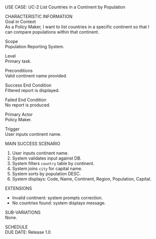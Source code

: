USE CASE: UC-2 List Countries in a Continent by Population

CHARACTERISTIC INFORMATION  
Goal in Context  
As a Policy Maker, I want to list countries in a specific continent so that I can compare populations within that continent.

Scope  
Population Reporting System.

Level  
Primary task.

Preconditions  
Valid continent name provided.

Success End Condition  
Filtered report is displayed.

Failed End Condition  
No report is produced.

Primary Actor  
Policy Maker.

Trigger  
User inputs continent name.

MAIN SUCCESS SCENARIO
1. User inputs continent name.
2. System validates input against DB.
3. System filters `country` table by continent.
4. System joins `city` for capital name.
5. System sorts by population DESC.
6. System displays: Code, Name, Continent, Region, Population, Capital.

EXTENSIONS
- Invalid continent: system prompts correction.
- No countries found: system displays message.

SUB-VARIATIONS  
None.

SCHEDULE  
DUE DATE: Release 1.0
